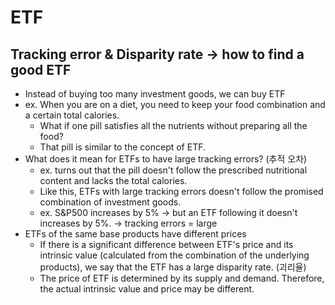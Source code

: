# ETF

## Tracking error & Disparity rate -> how to find a good ETF
* Instead of buying too many investment goods, we can buy ETF
* ex. When you are on a diet, you need to keep your food combination and a certain total calories.
    * What if one pill satisfies all the nutrients without preparing all the food?
    * That pill is similar to the concept of ETF.
* What does it mean for ETFs to have large tracking errors? (추적 오차)
    * ex. turns out that the pill doesn't follow the prescribed nutritional content and lacks the total calories. 
    * Like this, ETFs with large tracking errors doesn't follow the promised combination of investment goods.
    * ex. S&P500 increases by 5% -> but an ETF following it doesn't increases by 5%. -> tracking errors = large
* ETFs of the same base products have different prices
    * If there is a significant difference between ETF's price and its intrinsic value (calculated from the combination of the underlying products), we say that the ETF has a large disparity rate. (괴리율)
    * The price of ETF is determined by its supply and demand. Therefore, the actual intrinsic value and price may be different. 